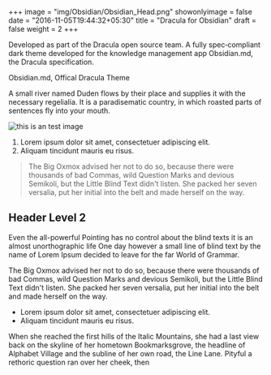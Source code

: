 +++
image = "img/Obsidian/Obsidian_Head.png"
showonlyimage = false
date = "2016-11-05T19:44:32+05:30"
title = "Dracula for Obsidian"
draft = false
weight = 2
+++

Developed as part of the Dracula open source team. A fully spec‐compliant dark theme developed for the knowledge management app Obsidian.md, the Dracula specification.

<!--more-->

Obsidian.md, Offical Dracula Theme

A small river named Duden flows by their place and supplies it with the necessary regelialia. It is a paradisematic country, in which roasted parts of sentences fly into your mouth.


![this is an test image](/img/Obsidian/Obsidian_1.png)

1. Lorem ipsum dolor sit amet, consectetuer adipiscing elit.
2. Aliquam tincidunt mauris eu risus.

> The Big Oxmox advised her not to do so, because there were thousands of bad Commas, wild Question Marks and devious Semikoli, but the Little Blind Text didn't listen. She packed her seven versalia, put her initial into the belt and made herself on the way.

## Header Level 2

Even the all-powerful Pointing has no control about the blind texts it is an almost unorthographic life One day however a small line of blind text by the name of Lorem Ipsum decided to leave for the far World of Grammar.

The Big Oxmox advised her not to do so, because there were thousands of bad Commas, wild Question Marks and devious Semikoli, but the Little Blind Text didn't listen. She packed her seven versalia, put her initial into the belt and made herself on the way.

* Lorem ipsum dolor sit amet, consectetuer adipiscing elit.
* Aliquam tincidunt mauris eu risus.

When she reached the first hills of the Italic Mountains, she had a last view back on the skyline of her hometown Bookmarksgrove, the headline of Alphabet Village and the subline of her own road, the Line Lane. Pityful a rethoric question ran over her cheek, then  
